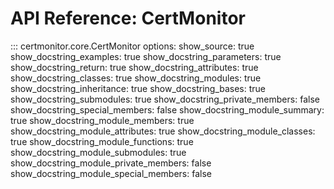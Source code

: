 # API Reference: CertMonitor

::: certmonitor.core.CertMonitor
    options:
      show_source: true
      show_docstring_examples: true
      show_docstring_parameters: true
      show_docstring_return: true
      show_docstring_attributes: true
      show_docstring_classes: true
      show_docstring_modules: true
      show_docstring_inheritance: true
      show_docstring_bases: true
      show_docstring_submodules: true
      show_docstring_private_members: false
      show_docstring_special_members: false
      show_docstring_module_summary: true
      show_docstring_module_members: true
      show_docstring_module_attributes: true
      show_docstring_module_classes: true
      show_docstring_module_functions: true
      show_docstring_module_submodules: true
      show_docstring_module_private_members: false
      show_docstring_module_special_members: false

